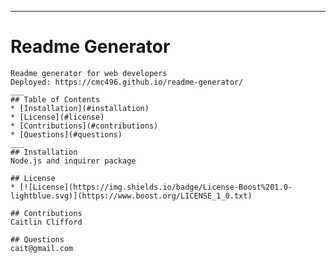
  ---
  # Readme Generator
    Readme generator for web developers
    Deployed: https://cmc496.github.io/readme-generator/
    ___
    ## Table of Contents
    * [Installation](#installation)
    * [License](#license)
    * [Contributions](#contributions)
    * [Questions](#questions)
    ___
    ## Installation
    Node.js and inquirer package

    ## License
    * [![License](https://img.shields.io/badge/License-Boost%201.0-lightblue.svg)](https://www.boost.org/LICENSE_1_0.txt)

    ## Contributions
    Caitlin Clifford

    ## Questions
    cait@gmail.com